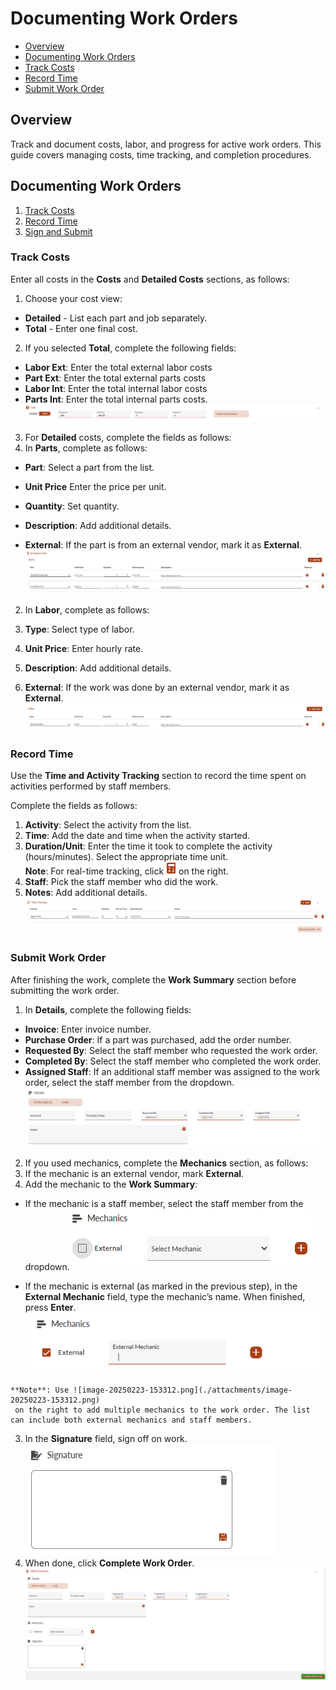 # Documenting Work Orders

- [Overview](#overview)
- [Documenting Work Orders](#documenting-work-orders)
-   [Track Costs](#track-costs)
-   [Record Time](#record-time)
-   [Submit Work Order](#submit-work-order)

## Overview

Track and document costs, labor, and progress for active work orders. This guide covers managing costs, time tracking, and completion procedures.

## Documenting Work Orders

1. [Track Costs](#0052840f-db94-4702-8ab8-5bd8ca6dd77f)
2. [Record Time](#8a6e0bc2-3de0-4cb9-a41d-453da6efc474)
3. [Sign and Submit](#9369dc22-1a71-4263-960a-4733bf7f5467)

### Track Costs

Enter all costs in the **Costs** and **Detailed Costs** sections, as follows:

1. Choose your cost view:
-   **Detailed** - List each part and job separately.
-   **Total** - Enter one final cost.
2. If you selected **Total**, complete the following fields:
-   **Labor Ext**: Enter the total external labor costs
-   **Part Ext**: Enter the total external parts costs
-   **Labor Int**: Enter the total internal labor costs
-   **Parts Int**: Enter the total internal parts costs.![image-20250223-133445.png](./attachments/image-20250223-133445.png)
3. For **Detailed** costs, complete the fields as follows:
1.   In **Parts**, complete as follows:
  
  -   **Part**: Select a part from the list.
  
  -   **Unit Price** Enter the price per unit.
  
  -   **Quantity**: Set quantity.
  
  -   **Description**: Add additional details.
  
  -   **External**: If the part is from an external vendor, mark it as **External**.![image-20250223-132707.png](./attachments/image-20250223-132707.png)
2.   In **Labor**, complete as follows:
  
  1.   **Type**: Select type of labor.
  
  2.   **Unit Price**: Enter hourly rate.
  
  3.   **Description**: Add additional details.
  
  4.   **External**: If the work was done by an external vendor, mark it as **External**.![image-20250223-132725.png](./attachments/image-20250223-132725.png)

### Record Time

Use the **Time and Activity Tracking** section to record the time spent on activities performed by staff members.

Complete the fields as follows:

1. **Activity**: Select the activity from the list.
2. **Time**: Add the date and time when the activity started.
3. **Duration/Unit**: Enter the time it took to complete the activity (hours/minutes). Select the appropriate time unit.  
**Note**: For real-time tracking, click ![image-20250223-150335.png](./attachments/image-20250223-150335.png)
 on the right.
4. **Staff**: Pick the staff member who did the work.
5. **Notes**: Add additional details.  
![image-20250223-151150.png](./attachments/image-20250223-151150.png)

### Submit Work Order

After finishing the work, complete the **Work Summary** section before submitting the work order.

1. In **Details**, complete the following fields:
-   **Invoice**: Enter invoice number.
-   **Purchase Order**: If a part was purchased, add the order number.
-   **Requested By**: Select the staff member who requested the work order.
-   **Completed By**: Select the staff member who completed the work order.
-   **Assigned Staff**: If an additional staff member was assigned to the work order, select the staff member from the dropdown.![image-20250223-152727.png](./attachments/image-20250223-152727.png)
2. If you used mechanics, complete the **Mechanics** section, as follows:
1.   If the mechanic is an external vendor, mark **External**.
2.   Add the mechanic to the **Work Summary**:
  
  -   If the mechanic is a staff member, select the staff member from the dropdown.![image-20250223-153215.png](./attachments/image-20250223-153215.png)
  
  -   If the mechanic is external (as marked in the previous step), in the **External Mechanic** field, type the mechanic’s name. When finished, press **Enter**.![image-20250223-153153.png](./attachments/image-20250223-153153.png)
      
    **Note**: Use ![image-20250223-153312.png](./attachments/image-20250223-153312.png)
     on the right to add multiple mechanics to the work order. The list can include both external mechanics and staff members.
3. In the **Signature** field, sign off on work.![image-20250223-153430.png](./attachments/image-20250223-153430.png)
4. When done, click **Complete Work Order**.![image-20250223-153527.png](./attachments/image-20250223-153527.png)